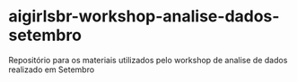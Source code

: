 # aigirlsbr-workshop-analise-dados-setembro
Repositório para os materiais utilizados pelo workshop de analise de dados realizado em Setembro
